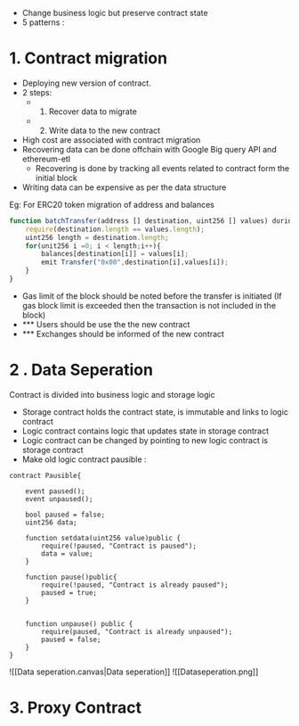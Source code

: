 
- Change business logic but preserve contract state
- 5 patterns : 

# 1. Contract migration

- Deploying new version of contract. 
- 2 steps:
	- 1. Recover data to migrate
	- 2. Write data to the new contract
- High cost are associated with contract migration
- Recovering data can be done offchain with Google Big query API and ethereum-etl
	- Recovering is done by tracking all events related to contract form the initial block
- Writing data can be expensive as per the data structure

Eg: For ERC20 token migration of address and balances

```js 
function batchTransfer(address [] destination, uint256 [] values) duringInitialzation	onlyOwner external{
	require(destination.length == values.length);
	uint256 length = destination.length;
	for(unit256 i =0; i < length;i++){
		balances[destination[i]] = values[i];
		emit Transfer("0x00",destination[i],values[i]);
	}
}
```

- Gas limit of the block should be noted before the transfer is initiated (If gas block limit is exceeded then the transaction is not included in the block)
- *** Users should be use the the new contract
- *** Exchanges should be informed of the new contract

# 2 . Data Seperation

Contract is divided into business logic and storage logic

- Storage contract holds the contract state, is immutable and links to logic contract
- Logic contract contains logic that updates state in storage contract
- Logic contract can be changed by pointing to new logic contract is storage contract
- Make old logic contract pausible :
``` sol
contract Pausible{
	
	event paused();
	event unpaused();
	
	bool paused = false;
	uint256 data;

	function setdata(uint256 value)public {
		require(!paused, "Contract is paused");
		data = value;
	}

	function pause()public{
		require(!paused, "Contract is already paused");
		paused = true;
	}


	function unpause() public {
		require(paused, "Contract is already unpaused");
		paused = false;
	}
}

```


![[Data seperation.canvas|Data seperation]]
![[Dataseperation.png]]

# 3. Proxy Contract